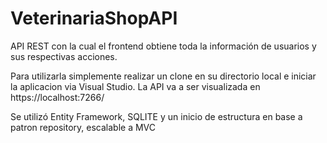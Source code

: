 # VeterinariaShopAPI


 API REST con la cual el frontend obtiene toda la información de usuarios y sus respectivas acciones.
 
 Para utilizarla simplemente realizar un clone en su directorio local e iniciar la aplicacion via Visual Studio.
 La API va a ser visualizada en https://localhost:7266/
 
 
 Se utilizó Entity Framework, SQLITE y un inicio de estructura en base a patron repository, escalable a MVC
